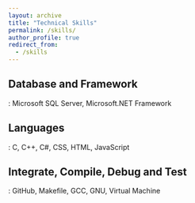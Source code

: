 ```yaml
---
layout: archive
title: "Technical Skills"
permalink: /skills/
author_profile: true
redirect_from: 
  - /skills
---
```


## Database and Framework
:   Microsoft SQL Server, Microsoft.NET Framework

## Languages
:   C, C++, C#, CSS, HTML, JavaScript

## Integrate, Compile, Debug and Test
:   GitHub, Makefile, GCC, GNU, Virtual Machine